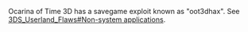 Ocarina of Time 3D has a savegame exploit known as "oot3dhax". See
[3DS_Userland_Flaws#Non-system
applications](3DS_Userland_Flaws#Non-system_applications "wikilink").